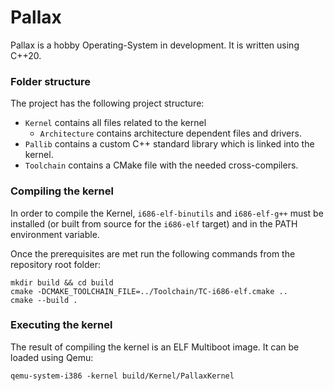 # Pallax

Pallax is a hobby Operating-System in development. It is written using C++20.

### Folder structure

The project has the following project structure:

- `Kernel` contains all files related to the kernel
    - `Architecture` contains architecture dependent files and drivers.
- `Pallib` contains a custom C++ standard library which is linked into the kernel.
- `Toolchain` contains a CMake file with the needed cross-compilers.

### Compiling the kernel

In order to compile the Kernel, `i686-elf-binutils` and `i686-elf-g++` must be installed (or built from source for
the `i686-elf` target) and in the PATH environment variable.

Once the prerequisites are met run the following commands from the repository root folder:

```shell
mkdir build && cd build
cmake -DCMAKE_TOOLCHAIN_FILE=../Toolchain/TC-i686-elf.cmake ..
cmake --build .
```

### Executing the kernel

The result of compiling the kernel is an ELF Multiboot image. It can be loaded using Qemu:

```shell
qemu-system-i386 -kernel build/Kernel/PallaxKernel
```